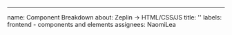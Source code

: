 ---
name: Component Breakdown
about: Zeplin -> HTML/CSS/JS
title: ''
labels: frontend - components and elements
assignees: NaomiLea